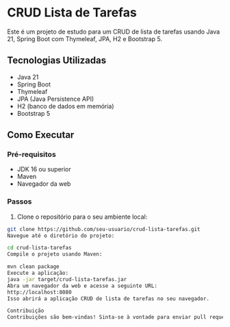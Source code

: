 # CRUD Lista de Tarefas

Este é um projeto de estudo para um CRUD de lista de tarefas usando Java 21, Spring Boot com Thymeleaf, JPA, H2 e Bootstrap 5.

## Tecnologias Utilizadas

- Java 21
- Spring Boot
- Thymeleaf
- JPA (Java Persistence API)
- H2 (banco de dados em memória)
- Bootstrap 5

## Como Executar

### Pré-requisitos

- JDK 16 ou superior
- Maven
- Navegador da web

### Passos

1. Clone o repositório para o seu ambiente local:

```bash
git clone https://github.com/seu-usuario/crud-lista-tarefas.git
Navegue até o diretório do projeto:

cd crud-lista-tarefas
Compile o projeto usando Maven:

mvn clean package
Execute a aplicação:
java -jar target/crud-lista-tarefas.jar
Abra um navegador da web e acesse a seguinte URL:
http://localhost:8080
Isso abrirá a aplicação CRUD de lista de tarefas no seu navegador.

Contribuição
Contribuições são bem-vindas! Sinta-se à vontade para enviar pull requests ou relatar problemas.
